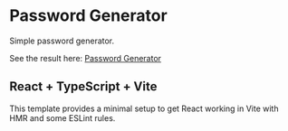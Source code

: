 # Password Generator

Simple password generator.

See the result here: [Password Generator](https://password-gen-863304.netlify.app/)

## React + TypeScript + Vite

This template provides a minimal setup to get React working in Vite with HMR and some ESLint rules.

